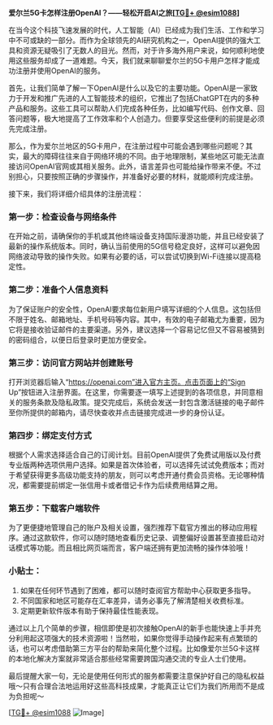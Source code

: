 **爱尔兰5G卡怎样注册OpenAI？——轻松开启AI之旅[[TG💪+ @esim1088](https://t.me/s/esim1088)]**

在当今这个科技飞速发展的时代，人工智能（AI）已经成为我们生活、工作和学习中不可或缺的一部分。而作为全球领先的AI研究机构之一，OpenAI提供的强大工具和资源无疑吸引了无数人的目光。然而，对于许多海外用户来说，如何顺利地使用这些服务却成了一道难题。今天，我们就来聊聊爱尔兰的5G卡用户怎样才能成功注册并使用OpenAI的服务。

首先，让我们简单了解一下OpenAI是什么以及它的主要功能。OpenAI是一家致力于开发和推广先进的人工智能技术的组织，它推出了包括ChatGPT在内的多种产品和服务。这些工具可以帮助人们完成各种任务，比如编写代码、创作文章、回答问题等，极大地提高了工作效率和个人创造力。但要享受这些便利的前提是必须先完成注册。

那么，作为爱尔兰地区的5G卡用户，在注册过程中可能会遇到哪些问题呢？其实，最大的障碍往往来自于网络环境的不同。由于地理限制，某些地区可能无法直接访问OpenAI官网或其相关服务。此外，语言差异也可能给操作带来不便。不过别担心，只要按照正确的步骤操作，并准备好必要的材料，就能顺利完成注册。

接下来，我们将详细介绍具体的注册流程：

### 第一步：检查设备与网络条件
在开始之前，请确保你的手机或其他终端设备支持国际漫游功能，并且已经安装了最新的操作系统版本。同时，确认当前使用的5G信号稳定良好，这样可以避免因网络波动导致的操作失败。如果有必要的话，可以尝试切换到Wi-Fi连接以提高稳定性。

### 第二步：准备个人信息资料
为了保证账户的安全性，OpenAI要求每位新用户填写详细的个人信息。这包括但不限于姓名、邮箱地址、手机号码等内容。其中，有效的电子邮箱尤为重要，因为它将是接收验证邮件的主要渠道。另外，建议选择一个容易记忆但又不容易被猜到的密码组合，以便日后登录时更加方便安全。

### 第三步：访问官方网站并创建账号
打开浏览器后输入“https://openai.com”进入官方主页。点击页面上的“Sign Up”按钮进入注册界面。在这里，你需要逐一填写上述提到的各项信息，并同意相关的服务条款及隐私政策。提交完成后，系统会发送一封包含激活链接的电子邮件至你所提供的邮箱内，请尽快查收并点击链接完成进一步的身份认证。

### 第四步：绑定支付方式
根据个人需求选择适合自己的订阅计划。目前OpenAI提供了免费试用版以及付费专业版两种选项供用户选择。如果是首次体验者，可以选择先试试免费版本；而对于希望获得更多高级功能支持的朋友，则可以考虑开通付费会员资格。无论哪种情况，都需要提前绑定一张信用卡或者借记卡作为后续费用结算之用。

### 第五步：下载客户端软件
为了更便捷地管理自己的账户及相关设置，强烈推荐下载官方推出的移动应用程序。通过这款软件，你可以随时随地查看历史记录、调整偏好设置甚至直接启动对话模式等功能。而且相比网页端而言，客户端还拥有更加流畅的操作体验哦！

### 小贴士：
1. 如果在任何环节遇到了困难，都可以随时查阅官方帮助中心获取更多指导。
2. 不同国家和地区可能存在汇率差异，请务必事先了解清楚相关收费标准。
3. 定期更新软件版本有助于保持最佳性能表现。

通过以上几个简单的步骤，相信即使是初次接触OpenAI的新手也能快速上手并充分利用起这项强大的技术资源啦！当然啦，如果你觉得手动操作起来有点繁琐的话，也可以考虑借助第三方平台的帮助来简化整个过程。比如像爱尔兰5G卡这样的本地化解决方案就非常适合那些经常需要跨国沟通交流的专业人士们使用。

最后提醒大家一句，无论是使用任何形式的服务都需要注意保护好自己的隐私权益哦～只有合理合法地运用好这些高科技成果，才能真正让它们为我们所用而不是成为负担呢～

[[TG💪+ @esim1088](https://t.me/s/esim1088) ![Image](https://i.postimg.cc/4NQfJmqS/Snipaste-2025-05-13-00-14-12.png)]